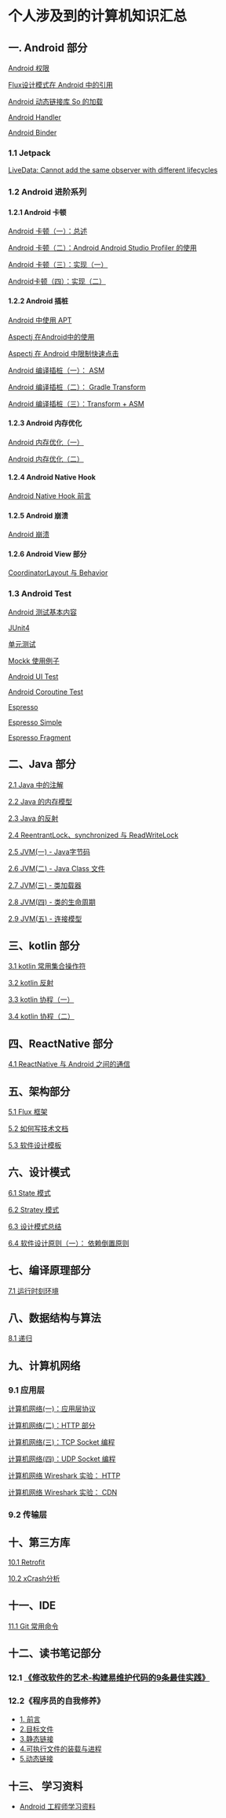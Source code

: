 # 个人涉及到的计算机知识汇总

## 一. Android 部分
[Android 权限](https://github.com/yxhuangCH/CSLearn/blob/master/android/Android%20%E6%9D%83%E9%99%90.md)

[Flux设计模式在 Android 中的引用](https://github.com/yxhuangCH/CSLearn/blob/master/android/FluxAndroid.md)

[Android 动态链接库 So 的加载](https://github.com/yxhuangCH/CSLearn/blob/master/android/AndroidSo%E5%8A%A0%E8%BD%BD%E8%BF%87%E7%A8%8B.md)

[Android Handler](https://github.com/yxhuangCH/CSLearn/blob/master/android/Android_handler.md)

[Android Binder](https://github.com/yxhuangCH/CSLearn/blob/master/android/Android_Binder.md)

### 1.1 Jetpack
[LiveData: Cannot add the same observer with different lifecycles](https://github.com/yxhuangCH/CSLearn/blob/master/kotlin/Cannot%20add%20the%20same%20observer%20with%20different%20lifecycles.md)

### 1.2 Android 进阶系列
#### 1.2.1 Android 卡顿
[Android 卡顿（一）：总述](https://github.com/yxhuangCH/CSLearn/blob/master/android/advanced_series/android_block/Android%E5%8D%A1%E9%A1%BF-%E6%80%BB%E8%BF%B0.md)

[Android 卡顿（二）：Android Android Studio Profiler 的使用](https://github.com/yxhuangCH/CSLearn/blob/master/android/advanced_series/android_block/Android%E5%8D%A1%E9%A1%BF-Profiler.md)

[Android 卡顿（三）：实现（一）](https://github.com/yxhuangCH/CSLearn/blob/master/android/advanced_series/android_block/Android%E5%8D%A1%E9%A1%BF%E4%B8%89-%E5%AE%9E%E7%8E%B0(%E4%B8%80).md)

[Android卡顿（四）：实现（二）](https://github.com/yxhuangCH/CSLearn/blob/master/android/advanced_series/android_block/Android%E5%8D%A1%E9%A1%BF%E5%9B%9B-%E5%AE%9E%E7%8E%B0%EF%BC%88%E4%BA%8C%EF%BC%89.md)


#### 1.2.2 Android 插桩
[Android 中使用 APT](https://github.com/yxhuangCH/CSLearn/blob/master/android/Android%20%E4%B8%AD%E4%BD%BF%E7%94%A8%20APT.md)

[Aspectj 在Android中的使用](https://github.com/yxhuangCH/CSLearn/blob/master/android/Aspectj%20%E5%9C%A8Android%E4%B8%AD%E7%9A%84%E4%BD%BF%E7%94%A8.md)

[Aspectj 在 Android 中限制快速点击](https://github.com/yxhuangCH/CSLearn/blob/master/android/Aspectj%E5%9C%A8Android%E4%B8%AD%E9%99%90%E5%88%B6%E5%BF%AB%E9%80%9F%E7%82%B9%E5%87%BB.md)

[Android 编译插桩（一）： ASM](https://github.com/yxhuangCH/CSLearn/blob/master/android/Android%20%E7%BC%96%E8%AF%91%E6%8F%92%E6%A1%A9%EF%BC%88%E4%B8%80%EF%BC%89%EF%BC%9A%20ASM.md)

[Android 编译插桩（二）： Gradle Transform](https://github.com/yxhuangCH/CSLearn/blob/master/android/Android%20%E7%BC%96%E8%AF%91%E6%8F%92%E6%A1%A9%EF%BC%88%E4%BA%8C%EF%BC%89%EF%BC%9A%20Gradle%20Transform.md)

[Android 编译插桩（三）：Transform + ASM](https://github.com/yxhuangCH/CSLearn/blob/master/android/Android%20%E7%BC%96%E8%AF%91%E6%8F%92%E6%A1%A9%EF%BC%88%E4%B8%89%EF%BC%89%EF%BC%9ATransform%20%2B%20ASM.md)

#### 1.2.3 Android 内存优化
[Android 内存优化（一）](https://github.com/yxhuangCH/CSLearn/blob/master/android/advanced_series/android_memory/Android%E5%86%85%E5%AD%98%E4%BC%98%E5%8C%96(%E4%B8%80).md)

[Android 内存优化（二）](https://github.com/yxhuangCH/CSLearn/blob/master/android/advanced_series/android_memory/Android%E5%86%85%E5%AD%98%E4%BC%98%E5%8C%96(%E4%BA%8C).md)

#### 1.2.4 Android Native Hook
[Android Native Hook 前言](https://github.com/yxhuangCH/CSLearn/blob/master/android/advanced_series/android_hook/android_native_hook_pre.md)

#### 1.2.5  Android 崩溃

[Android 崩溃](https://github.com/yxhuangCH/CSLearn/blob/master/android/advanced_series/android_crash/Android_Crash.md)

#### 1.2.6 Android View 部分

[CoordinatorLayout 与 Behavior](https://github.com/yxhuangCH/CSLearn/blob/master/android/CoordinatorLayout%E4%B8%8EBehavior.md)

### 1.3 Android Test 

[Android 测试基本内容](https://github.com/yxhuangCH/CSLearn/blob/master/android/test/Android%E6%B5%8B%E8%AF%95%E5%9F%BA%E6%9C%AC%E5%86%85%E5%AE%B9.md)

[JUnit4](https://github.com/yxhuangCH/CSLearn/blob/master/android/test/JUnit4.md)

[单元测试](https://github.com/yxhuangCH/CSLearn/blob/master/android/test/%E5%8D%95%E5%85%83%E6%B5%8B%E8%AF%95.md)

[Mockk 使用例子](https://github.com/yxhuangCH/CSLearn/blob/master/android/test/mockk.md)

[Android UI Test](https://github.com/yxhuangCH/CSLearn/blob/master/android/test/android-UI-Test.md)

[Android Coroutine Test](https://github.com/yxhuangCH/CSLearn/blob/master/android/test/Android-Coroutine-Test.md)

[Espresso](https://github.com/yxhuangCH/CSLearn/blob/master/android/test/Espresso.md)

[Espresso Simple](https://github.com/yxhuangCH/EspressoDemo/tree/Espresso/simple)

[Espresso Fragment](https://github.com/yxhuangCH/CSLearn/blob/master/android/test/Espresso-Fragment.md)


## 二、Java 部分
[2.1 Java 中的注解](https://github.com/yxhuangCH/CSLearn/blob/master/java/java%20%E6%B3%A8%E8%A7%A3.md)

[2.2 Java 的内存模型](https://github.com/yxhuangCH/CSLearn/blob/master/java/java%20%E5%86%85%E5%AD%98%E6%A8%A1%E5%9E%8B.md)

[2.3 Java 的反射](https://github.com/yxhuangCH/CSLearn/blob/master/java/java%E5%8F%8D%E5%B0%84.md)

[2.4 ReentrantLock、synchronized 与 ReadWriteLock](https://github.com/yxhuangCH/CSLearn/blob/master/java/ReentrantLock%20sychronized%20%E4%B8%8EReadWriteLock.md)

[2.5 JVM(一) - Java字节码](https://github.com/yxhuangCH/CSLearn/blob/master/java/Java%E5%AD%97%E8%8A%82%E7%A0%81.md)

[2.6 JVM(二) - Java Class 文件](https://github.com/yxhuangCH/CSLearn/blob/master/java/JvmClass%E6%96%87%E4%BB%B6%E7%BB%93%E6%9E%84.md)

[2.7 JVM(三) - 类加载器](https://github.com/yxhuangCH/CSLearn/blob/master/java/%E7%B1%BB%E5%8A%A0%E8%BD%BD%E5%99%A8.md)

[2.8 JVM(四) - 类的生命周期](https://github.com/yxhuangCH/CSLearn/blob/master/java/%E7%B1%BB%E7%9A%84%E7%94%9F%E5%91%BD%E5%91%A8%E6%9C%9F.md)

[2.9 JVM(五) - 连接模型](https://github.com/yxhuangCH/CSLearn/blob/master/java/jvm%E7%9A%84%E8%BF%9E%E6%8E%A5%E6%A8%A1%E5%9E%8B.md)

## 三、kotlin 部分
[3.1 kotlin 常用集合操作符](https://github.com/yxhuangCH/CSLearn/blob/master/kotlin/kotlin%E5%B8%B8%E7%94%A8%E9%9B%86%E5%90%88%E6%93%8D%E4%BD%9C%E7%AC%A6.md)

[3.2 kotlin 反射](https://github.com/yxhuangCH/CSLearn/blob/master/kotlin/kotlin%E5%8F%8D%E5%B0%84.md)

[3.3 kotlin 协程（一）](https://github.com/yxhuangCH/CSLearn/blob/master/kotlin/kotlin%20%E5%8D%8F%E7%A8%8B1.md)

[3.4 kotlin 协程（二）](https://github.com/yxhuangCH/CSLearn/blob/master/kotlin/kotlin%20%E5%8D%8F%E7%A8%8B%202.md)


## 四、ReactNative 部分
[4.1 ReactNative 与 Android 之间的通信](https://github.com/yxhuangCH/CSLearn/blob/master/ReactNative/ReactNative%20%E4%B8%8E%20Android%20%E4%B9%8B%E9%97%B4%E7%9A%84%E9%80%9A%E4%BF%A1.md)

## 五、架构部分
[5.1 Flux 框架](https://github.com/yxhuangCH/CSLearn/blob/master/%E6%9E%B6%E6%9E%84/Flux.md)

[5.2 如何写技术文档](https://github.com/yxhuangCH/CSLearn/blob/master/%E6%9E%B6%E6%9E%84/%E5%A6%82%E4%BD%95%E5%86%99%E6%8A%80%E6%9C%AF%E6%96%87%E6%A1%A3.md)

[5.3 软件设计模板](https://github.com/yxhuangCH/CSLearn/blob/master/%E6%9E%B6%E6%9E%84/%E8%BD%AF%E4%BB%B6%E8%AE%BE%E8%AE%A1%E6%96%87%E6%A1%A3%E6%A8%A1%E6%9D%BF.md)

## 六、设计模式

[6.1 State 模式](https://github.com/yxhuangCH/CSLearn/blob/master/%E8%AE%BE%E8%AE%A1%E6%A8%A1%E5%BC%8F/State%E6%A8%A1%E5%BC%8F.md)

[6.2 Stratey 模式](https://github.com/yxhuangCH/CSLearn/blob/master/%E8%AE%BE%E8%AE%A1%E6%A8%A1%E5%BC%8F/Stratey%20%E7%AD%96%E7%95%A5%E6%A8%A1%E5%BC%8F.md)

[6.3 设计模式总结](https://github.com/yxhuangCH/CSLearn/blob/master/%E8%AE%BE%E8%AE%A1%E6%A8%A1%E5%BC%8F/%E8%AE%BE%E8%AE%A1%E6%A8%A1%E5%BC%8F%E6%80%BB%E7%BB%93.md)

[6.4 软件设计原则（一）： 依赖倒置原则](https://github.com/yxhuangCH/CSLearn/blob/master/%E8%AE%BE%E8%AE%A1%E6%A8%A1%E5%BC%8F/%E8%BD%AF%E4%BB%B6%E8%AE%BE%E8%AE%A1%E5%8E%9F%E5%88%99%EF%BC%88%E4%B8%80%EF%BC%89%E4%BE%9D%E8%B5%96%E5%80%92%E7%BD%AE%E5%8E%9F%E5%88%99.md)


## 七、编译原理部分

[7.1 运行时刻环境](https://github.com/yxhuangCH/CSLearn/blob/master/compilers/%E8%BF%90%E8%A1%8C%E6%97%B6%E5%88%BB%E7%8E%AF%E5%A2%83.md)

## 八、数据结构与算法
[8.1 递归](https://github.com/yxhuangCH/CSLearn/blob/master/algorithms/%E9%80%92%E5%BD%92.md)

## 九、计算机网络
### 9.1 应用层
[计算机网络(一)：应用层协议](https://github.com/yxhuangCH/CSLearn/blob/master/network/%E8%AE%A1%E7%AE%97%E6%9C%BA%E7%BD%91%E7%BB%9C(%E4%B8%80)%E5%BA%94%E7%94%A8%E5%B1%82%E5%8D%8F%E8%AE%AE.md)

[计算机网络(二)：HTTP 部分](https://github.com/yxhuangCH/CSLearn/blob/master/network/%E8%AE%A1%E7%AE%97%E6%9C%BA%E7%BD%91%E7%BB%9C(%E4%BA%8C)%EF%BC%9AHTTP%20%E9%83%A8%E5%88%86.md)

[计算机网络(三)：TCP Socket 编程](https://github.com/yxhuangCH/CSLearn/blob/master/network/%E8%AE%A1%E7%AE%97%E6%9C%BA%E7%BD%91%E7%BB%9C(%E4%B8%89)TCP%E5%A5%97%E6%8E%A5%E5%AD%97%E7%BC%96%E7%A8%8B.md)

[计算机网络(四)：UDP Socket 编程](https://github.com/yxhuangCH/CSLearn/blob/master/network/%E8%AE%A1%E7%AE%97%E6%9C%BA%E7%BD%91%E7%BB%9C(%E5%9B%9B)UDP%E5%A5%97%E6%8E%A5%E5%AD%97%E7%BC%96%E7%A8%8B.md)

[计算机网络 Wireshark 实验： HTTP](https://github.com/yxhuangCH/CSLearn/blob/master/network/%E8%AE%A1%E7%AE%97%E6%9C%BA%E7%BD%91%E7%BB%9C%20Wireshark%20%E5%AE%9E%E9%AA%8C%EF%BC%9A%20HTTP.md)

[计算机网络 Wireshark 实验： CDN](https://github.com/yxhuangCH/CSLearn/blob/master/network/%E8%AE%A1%E7%AE%97%E6%9C%BA%E7%BD%91%E7%BB%9C%20Wireshark%20%E5%AE%9E%E9%AA%8C%EF%BC%9A%20DNS.md)

### 9.2 传输层


## 十、第三方库

[10.1 Retrofit](https://github.com/yxhuangCH/CSLearn/blob/master/%E7%AC%AC%E4%B8%89%E6%96%B9%E5%BA%93/Retrofi%E6%89%8B%E7%A8%BF.md)

[10.2 xCrash分析](https://github.com/yxhuangCH/CSLearn/blob/master/%E7%AC%AC%E4%B8%89%E6%96%B9%E5%BA%93/xcrash/xcrash%E5%88%86%E6%9E%90.md)

## 十一、IDE
[11.1 Git 常用命令](https://github.com/yxhuangCH/CSLearn/blob/master/IDE/Git%20%E5%B8%B8%E7%94%A8%E5%91%BD%E4%BB%A4.md)

## 十二、读书笔记部分
### 12.1 [《修改软件的艺术-构建易维护代码的9条最佳实践》](https://github.com/yxhuangCH/CSLearn/blob/master/%E7%BC%96%E7%A8%8B%E8%AF%BB%E4%B9%A6%E7%AC%94%E8%AE%B0/01%E4%BF%AE%E6%94%B9%E8%BD%AF%E4%BB%B6%E7%9A%84%E8%89%BA%E6%9C%AF.md)

### 12.2《程序员的自我修养》
- [1. 前言](https://github.com/yxhuangCH/CSLearn/blob/master/%E7%BC%96%E7%A8%8B%E8%AF%BB%E4%B9%A6%E7%AC%94%E8%AE%B0/02%20%E7%A8%8B%E5%BA%8F%E5%91%98%E7%9A%84%E8%87%AA%E6%88%91%E4%BF%AE%E5%85%BB/01%20%E5%89%8D%E8%A8%80.md)
- [2.目标文件](https://github.com/yxhuangCH/CSLearn/blob/master/%E7%BC%96%E7%A8%8B%E8%AF%BB%E4%B9%A6%E7%AC%94%E8%AE%B0/02%20%E7%A8%8B%E5%BA%8F%E5%91%98%E7%9A%84%E8%87%AA%E6%88%91%E4%BF%AE%E5%85%BB/02%20%E7%AC%AC%E4%B8%89%E7%AB%A0%E7%9B%AE%E6%A0%87%E6%96%87%E4%BB%B6.md)
- [3.静态链接](https://github.com/yxhuangCH/CSLearn/blob/master/%E7%BC%96%E7%A8%8B%E8%AF%BB%E4%B9%A6%E7%AC%94%E8%AE%B0/02%20%E7%A8%8B%E5%BA%8F%E5%91%98%E7%9A%84%E8%87%AA%E6%88%91%E4%BF%AE%E5%85%BB/03%E7%AC%AC%E5%9B%9B%E7%AB%A0%E9%9D%99%E6%80%81%E9%93%BE%E6%8E%A5.md)
- [4.可执行文件的装载与进程](https://github.com/yxhuangCH/CSLearn/blob/master/%E7%BC%96%E7%A8%8B%E8%AF%BB%E4%B9%A6%E7%AC%94%E8%AE%B0/02%20%E7%A8%8B%E5%BA%8F%E5%91%98%E7%9A%84%E8%87%AA%E6%88%91%E4%BF%AE%E5%85%BB/04%20%E7%AC%AC%E5%85%AD%E7%AB%A0%E5%8F%AF%E6%89%A7%E8%A1%8C%E6%96%87%E4%BB%B6%E7%9A%84%E8%A3%85%E8%BD%BD%E4%B8%8E%E8%BF%9B%E7%A8%8B.md)
- [5.动态链接](https://github.com/yxhuangCH/CSLearn/blob/master/%E7%BC%96%E7%A8%8B%E8%AF%BB%E4%B9%A6%E7%AC%94%E8%AE%B0/02%20%E7%A8%8B%E5%BA%8F%E5%91%98%E7%9A%84%E8%87%AA%E6%88%91%E4%BF%AE%E5%85%BB/05%20%E7%AC%AC%E4%B8%83%E7%AB%A0%E5%8A%A8%E6%80%81%E9%93%BE%E6%8E%A5.md)


## 十三、 学习资料
- [Android 工程师学习资料](https://github.com/yxhuangCH/CSLearn/blob/master/%E5%85%B6%E4%BB%96/Android%20%E5%AD%A6%E4%B9%A0%E6%8E%A8%E8%8D%90%E8%B5%84%E6%96%99.md)

